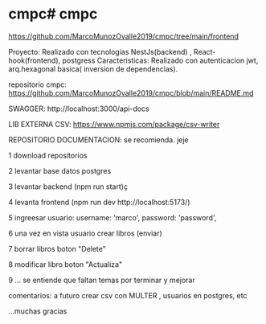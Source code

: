 # cmpc# cmpc
https://github.com/MarcoMunozOvalle2019/cmpc/tree/main/frontend

Proyecto: Realizado con tecnologias NestJs(backend) , React-hook(frontend), postgress
Caracteristicas: Realizado con autenticacion jwt, arq.hexagonal basica( inversion de dependencias).

repositorio cmpc:
https://github.com/MarcoMunozOvalle2019/cmpc/blob/main/README.md

SWAGGER:
http://localhost:3000/api-docs

LIB EXTERNA CSV:
https://www.npmjs.com/package/csv-writer

REPOSITORIO DOCUMENTACION: se recomienda. jeje

1 download repositorios

2 levantar base datos postgres

3 levantar backend (npm run start)ç

4 levanta frontend (npm run dev http://localhost:5173/)

5 ingreesar usuario:
    username: 'marco',
    password: 'password',
    
6 una vez en vista usuario crear libros (enviar)

7 borrar libros boton "Delete"

8 modificar libro boton "Actualiza"

9 ... se entiende que faltan temas por terminar y mejorar

comentarios: a futuro crear csv con MULTER , usuarios en postgres, etc 

 ...muchas gracias
